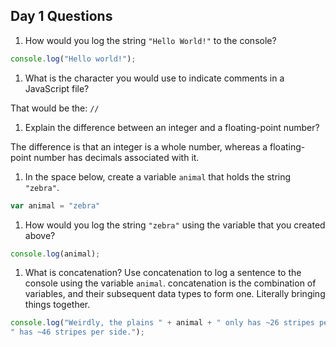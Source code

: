 ## Day 1 Questions

1. How would you log the string `"Hello World!"` to the console?
```JavaScript
console.log("Hello world!");
```
1. What is the character you would use to indicate comments in a JavaScript file?

That would be the: `//`

1. Explain the difference between an integer and a floating-point number?

The difference is that an integer is a whole number, whereas a floating-point number has decimals associated with it.

1. In the space below, create a variable `animal` that holds the string `"zebra"`.
```JavaScript
var animal = "zebra"
```

1. How would you log the string `"zebra"` using the variable that you created above?
```JavaScript
console.log(animal);
```

1. What is concatenation? Use concatenation to log a sentence to the console using the variable `animal`.
concatenation is the combination of variables, and their subsequent data types to form one. Literally bringing things together.
```JavaScript
console.log("Weirdly, the plains " + animal + " only has ~26 stripes per side, and the mountan " + animal + 
" has ~46 stripes per side.");
```
